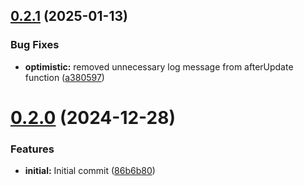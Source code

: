 ## [0.2.1](https://github.com/cmmoran/optimistic/compare/v0.2.0...v0.2.1) (2025-01-13)


### Bug Fixes

* **optimistic:** removed unnecessary log message from afterUpdate function ([a380597](https://github.com/cmmoran/optimistic/commit/a380597a8a9adab42b9eba711df9e84464d0035a))



# [0.2.0](https://github.com/cmmoran/optimistic/compare/86b6b80795d51cc97a41bd8269e159f2b738e832...v0.2.0) (2024-12-28)


### Features

* **initial:** Initial commit ([86b6b80](https://github.com/cmmoran/optimistic/commit/86b6b80795d51cc97a41bd8269e159f2b738e832))



